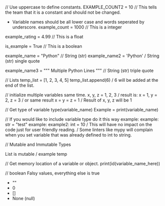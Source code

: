 // Use uppercase to define constants. 
EXAMPLE_COUNT2 = 10 // This tells the team that it is a constant and should not be changed.

- Variable names should be all lower case and words seperated by underscore.
example_count = 1000 // This is a integer

example_rating = 4.99 // This is a float

is_example = True // This is a boolean

example_name = "Python" // String (str)
example_name2 = 'Python' / String (str) single quote


example_name3 = """
Multiple
Python
Lines
""" // String (str) triple quote

// Lists
temp_list = [1, 2, 3, 4, 5]
temp_list.append(6) / 6 will be added at the end of the list.

// initialize multiple variables same time.
x, y, z = 1, 2, 3
/ result is: x = 1, y = 2, z = 3
/ or same result
x = y = z = 1
/ Result of x, y, z will be 1

// Get type of variable
type(variable_name)
Example = print(variable_name)

// If you would like to include variable type do it this way
example: example: str = "test"
example: example2: int = 10
/ This will have no impact on the code just for user friendly reading.
/ Some linters like mypy will complain when you set variable that was already defined to int to string.

// Mutable and Immutable Types

List is mutable / example temp

// Get memory location of a variable or object.
print(id(variable_name_here))

// boolean Falsy values, everything else is true
- ""
- 0
- []
- None (null)
